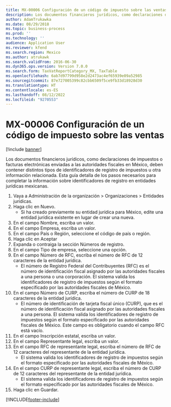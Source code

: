 ```yaml
---
title: MX-00006 Configuración de un código de impuesto sobre las ventas
description: Los documentos financieros jurídicos, como declaraciones de impuestos o facturas electrónicas enviadas a las autoridades fiscales en México, deben contener distintos tipos de identificadores de registro de impuestos u otra información relacionada.
author: AdamTrukawka
ms.date: 08/29/2018
ms.topic: business-process
ms.prod: ''
ms.technology: ''
audience: Application User
ms.reviewer: kfend
ms.search.region: Mexico
ms.author: atrukawk
ms.search.validFrom: 2016-06-30
ms.dyn365.ops.version: Version 7.0.0
ms.search.form: TaxVatReportCategory_MX, TaxTable
ms.openlocfilehash: 6ab7d97799d958e2d2473ac4ef65939e09a52985
ms.sourcegitcommit: 87e727005399c82cbb6509f5ce9fb33d18928d30
ms.translationtype: HT
ms.contentlocale: es-ES
ms.lasthandoff: 08/12/2022
ms.locfileid: "9270553"
---
```

# <a name="mx-00006-set-up-sales-tax-code"></a>MX-00006 Configuración de un código de impuesto sobre las ventas

[!include [banner](../../includes/banner.md)]

Los documentos financieros jurídicos, como declaraciones de impuestos o facturas electrónicas enviadas a las autoridades fiscales en México, deben contener distintos tipos de identificadores de registro de impuestos u otra información relacionada. Esta guía detalla de los pasos necesarios para completar la información sobre identificadores de registro en entidades jurídicas mexicanas.

1. Vaya a Administración de la organización > Organizaciones > Entidades jurídicas.
2. Haga clic en Nuevo.
    * Si ha creado previamente su entidad jurídica para México, edite una entidad jurídica existente en lugar de crear una nueva.  
3. En el campo Nombre, escriba un valor.
4. En el campo Empresa, escriba un valor.
5. En el campo País o Región, seleccione el código de país o región.
6. Haga clic en Aceptar
7. Expanda o contraiga la sección Números de registro.
8. En el campo Tipo de empresa, seleccione una opción.
9. En el campo Número de RFC, escriba el número de RFC de 12 caracteres de la entidad jurídica.
    * El número de Registro Federal del Contribuyentes (RFC) es el número de identificación fiscal asignado por las autoridades fiscales a una persona o una corporación. El sistema valida los identificadores de registro de impuestos según el formato especificado por las autoridades fiscales de México.  
10. En el campo Número de CURP, escriba el número de CURP de 18 caracteres de la entidad jurídica.
    * El número de identificación de tarjeta fiscal único (CURP), que es el número de identificación fiscal asignado por las autoridades fiscales a una persona. El sistema valida los identificadores de registro de impuestos según el formato especificado por las autoridades fiscales de México.  Este campo es obligatorio cuando el campo RFC está vacío.  
11. En el campo Inscripción estatal, escriba un valor.
12. En el campo Representante legal, escriba un valor.
13. En el campo RFC de representante legal, escriba el número de RFC de 12 caracteres del representante de la entidad jurídica.
    * El sistema valida los identificadores de registro de impuestos según el formato especificado por las autoridades fiscales de México.  
14. En el campo CURP de representante legal, escriba el número de CURP de 12 caracteres del representante de la entidad jurídica.
    * El sistema valida los identificadores de registro de impuestos según el formato especificado por las autoridades fiscales de México.  
15. Haga clic en Guardar.



[!INCLUDE[footer-include](../../../includes/footer-banner.md)]

